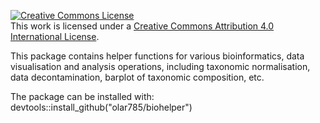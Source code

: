 <a rel="license" href="http://creativecommons.org/licenses/by/4.0/"><img alt="Creative Commons License" style="border-width:0" src="https://i.creativecommons.org/l/by/4.0/88x31.png" /></a><br />This work is licensed under a <a rel="license" href="http://creativecommons.org/licenses/by/4.0/">Creative Commons Attribution 4.0 International License</a>.

This package contains helper functions for various bioinformatics, data visualisation and analysis operations, including taxonomic normalisation, data decontamination, barplot of taxonomic composition, etc.

The package can be installed with: devtools::install_github("olar785/biohelper")

